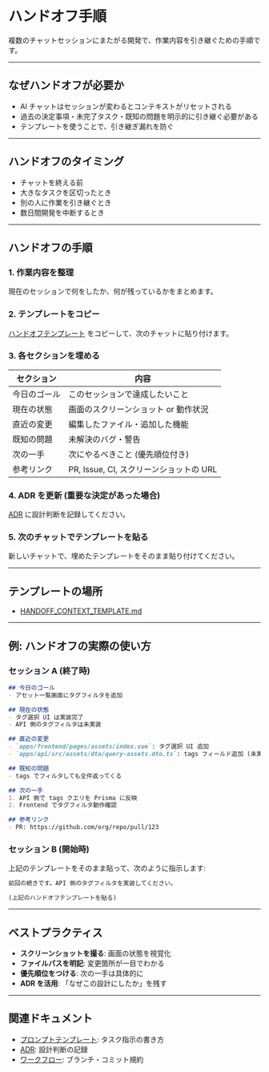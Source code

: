 # ハンドオフ手順

複数のチャットセッションにまたがる開発で、作業内容を引き継ぐための手順です。

---

## なぜハンドオフが必要か

- AI チャットはセッションが変わるとコンテキストがリセットされる
- 過去の決定事項・未完了タスク・既知の問題を明示的に引き継ぐ必要がある
- テンプレートを使うことで、引き継ぎ漏れを防ぐ

---

## ハンドオフのタイミング

- チャットを終える前
- 大きなタスクを区切ったとき
- 別の人に作業を引き継ぐとき
- 数日間開発を中断するとき

---

## ハンドオフの手順

### 1. 作業内容を整理

現在のセッションで何をしたか、何が残っているかをまとめます。

### 2. テンプレートをコピー

[ハンドオフテンプレート](./templates/HANDOFF_CONTEXT_TEMPLATE.md) をコピーして、次のチャットに貼り付けます。

### 3. 各セクションを埋める

| セクション         | 内容                                                      |
|--------------------|-----------------------------------------------------------|
| 今日のゴール       | このセッションで達成したいこと                            |
| 現在の状態         | 画面のスクリーンショット or 動作状況                      |
| 直近の変更         | 編集したファイル・追加した機能                            |
| 既知の問題         | 未解決のバグ・警告                                        |
| 次の一手           | 次にやるべきこと (優先順位付き)                           |
| 参考リンク         | PR, Issue, CI, スクリーンショットの URL                   |

### 4. ADR を更新 (重要な決定があった場合)

[ADR](./adr/README.md) に設計判断を記録してください。

### 5. 次のチャットでテンプレートを貼る

新しいチャットで、埋めたテンプレートをそのまま貼り付けてください。

---

## テンプレートの場所

- [HANDOFF_CONTEXT_TEMPLATE.md](./templates/HANDOFF_CONTEXT_TEMPLATE.md)

---

## 例: ハンドオフの実際の使い方

### セッション A (終了時)

```markdown
## 今日のゴール
- アセット一覧画面にタグフィルタを追加

## 現在の状態
- タグ選択 UI は実装完了
- API 側のタグフィルタは未実装

## 直近の変更
- `apps/frontend/pages/assets/index.vue`: タグ選択 UI 追加
- `apps/api/src/assets/dto/query-assets.dto.ts`: tags フィールド追加 (未実装)

## 既知の問題
- tags でフィルタしても全件返ってくる

## 次の一手
1. API 側で tags クエリを Prisma に反映
2. Frontend でタグフィルタ動作確認

## 参考リンク
- PR: https://github.com/org/repo/pull/123
```

### セッション B (開始時)

上記のテンプレートをそのまま貼って、次のように指示します:

```markdown
前回の続きです。API 側のタグフィルタを実装してください。

(上記のハンドオフテンプレートを貼る)
```

---

## ベストプラクティス

- **スクリーンショットを撮る**: 画面の状態を視覚化
- **ファイルパスを明記**: 変更箇所が一目でわかる
- **優先順位をつける**: 次の一手は具体的に
- **ADR を活用**: 「なぜこの設計にしたか」を残す

---

## 関連ドキュメント

- [プロンプトテンプレート](./prompts/README.md): タスク指示の書き方
- [ADR](./adr/README.md): 設計判断の記録
- [ワークフロー](./workflow.md): ブランチ・コミット規約
